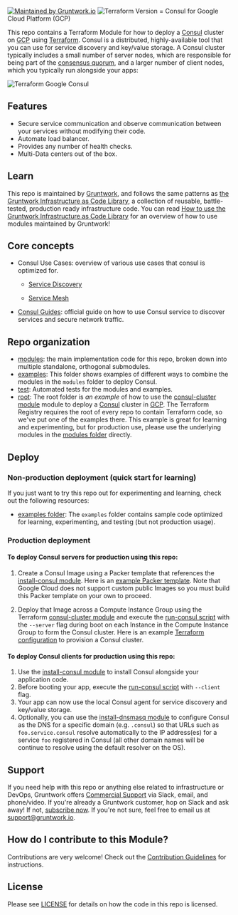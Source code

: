 <!--
:type: service
:name: HashiCorp Consul
:icon: /_docs/consul.png
:description: Deploy a Consul cluster. Supports automatic bootstrapping, DNS, Consul UI, and auto healing.
:category: Service discovery, service mesh
:cloud: google
:tags: consul, iam
:license: gruntwork
:built-with: terraform
-->

[![Maintained by Gruntwork.io](https://img.shields.io/badge/maintained%20by-gruntwork.io-%235849a6.svg)](https://gruntwork.io/?ref=repo_gcp_consul)
![Terraform Version](https://img.shields.io/badge/tf-%3E%3D0.12.0-blue.svg)
= Consul for Google Cloud Platform (GCP)

This repo contains a Terraform Module for how to deploy a [Consul](https://www.consul.io/) cluster on
[GCP](https://cloud.google.com/) using [Terraform](https://www.terraform.io/). Consul is a distributed, highly-available
tool that you can use for service discovery and key/value storage. A Consul cluster typically includes a small number
of server nodes, which are responsible for being part of the [consensus quorum](https://www.consul.io/docs/internals/consensus.html), and a larger number of client nodes, which you typically run alongside your apps:

![Terraform Google  Consul](https://raw.githubusercontent.com/hashicorp/terraform-google-consul/master/_docs/architecture.png)


## Features
* Secure service communication and observe communication between your services without modifying their code.
* Automate load balancer.
* Provides any number of health checks.
* Multi-Data centers out of the box.



## Learn

This repo is maintained by [Gruntwork](https://www.gruntwork.io), and follows the same patterns as [the Gruntwork Infrastructure as Code Library](https://gruntwork.io/infrastructure-as-code-library/), a collection of reusable, battle-tested, production ready infrastructure code. You can read [How to use the Gruntwork Infrastructure as Code Library](https://gruntwork.io/guides/foundations/how-to-use-gruntwork-infrastructure-as-code-library/) for an overview of how to use modules maintained by Gruntwork!

## Core concepts

* Consul Use Cases: overview of various use cases that consul is optimized for.
  * [Service Discovery](https://www.consul.io/discovery.html)

  * [Service Mesh](https://www.consul.io/mesh.html)

* [Consul Guides](https://learn.hashicorp.com/consul?utm_source=consul.io&utm_medium=docs&utm_content=top-nav): official guide on how to use Consul service to discover services and secure network traffic.

## Repo organization

* [modules](https://github.com/hashicorp/terraform-google-consul/tree/master/modules): the main implementation code for this repo, broken down into multiple standalone, orthogonal submodules.
* [examples](https://github.com/hashicorp/terraform-google-consul/tree/master/examples): This folder shows examples of different ways to combine the modules in the `modules` folder to deploy Consul.
* [test](https://github.com/hashicorp/terraform-google-consul/tree/master/test): Automated tests for the modules and examples.
* [root](https://github.com/hashicorp/terraform-google-consul/tree/master): The root folder is *an example* of how to use the [consul-cluster module](https://github.com/hashicorp/terraform-google-consul/tree/master/modules/consul-cluster) module to deploy a [Consul](https://www.consul.io/) cluster in [GCP](https://cloud.google.com/). The Terraform Registry requires the root of every repo to contain Terraform code, so we've put one of the examples there. This example is great for learning and experimenting, but for production use, please use the underlying modules in the [modules folder](https://github.com/hashicorp/terraform-google-consul/tree/master/modules) directly.


## Deploy

### Non-production deployment (quick start for learning)
If you just want to try this repo out for experimenting and learning, check out the following resources:

* [examples folder](https://github.com/hashicorp/terraform-google-consul/tree/master/examples): The `examples` folder contains sample code optimized for learning, experimenting, and testing (but not production usage).

### Production deployment

#### To deploy Consul servers for production using this repo:

1. Create a Consul Image using a Packer template that references the [install-consul module](https://github.com/hashicorp/terraform-google-consul/tree/master/modules/install-consul).
   Here is an [example Packer template](https://github.com/hashicorp/terraform-google-consul/tree/master/examples/consul-image#quick-start). 
   Note that Google Cloud does not support custom
   public Images so you must build this Packer template on your own to proceed.

   
2. Deploy that Image across a Compute Instance Group using the Terraform [consul-cluster module](https://github.com/hashicorp/terraform-google-consul/tree/master/modules/consul-cluster)
   and execute the [run-consul script](https://github.com/hashicorp/terraform-google-consul/tree/master/modules/run-consul) with the `--server` flag during boot on each 
   Instance in the Compute Instance Group to form the Consul cluster. Here is an example [Terraform configuration](https://github.com/hashicorp/terraform-google-consul/tree/master/examples/root-example#quick-start) to provision a Consul cluster.

#### To deploy Consul clients for production using this repo:
 
1. Use the [install-consul module](https://github.com/hashicorp/terraform-google-consul/tree/master/modules/install-consul) to install Consul alongside your application code.
1. Before booting your app, execute the [run-consul script](https://github.com/hashicorp/terraform-google-consul/tree/master/modules/run-consul) with `--client` flag.
1. Your app can now use the local Consul agent for service discovery and key/value storage.
1. Optionally, you can use the [install-dnsmasq module](https://github.com/hashicorp/terraform-google-consul/tree/master/modules/install-dnsmasq) to configure Consul as the DNS for a
   specific domain (e.g. `.consul`) so that URLs such as `foo.service.consul` resolve automatically to the IP
   address(es) for a service `foo` registered in Consul (all other domain names will be continue to resolve using the
   default resolver on the OS).

## Support
If you need help with this repo or anything else related to infrastructure or DevOps, Gruntwork offers [Commercial Support](https://gruntwork.io/support/) via Slack, email, and phone/video. If you're already a Gruntwork customer, hop on Slack and ask away! If not, [subscribe now](https://www.gruntwork.io/pricing/). If you're not sure, feel free to email us at [support@gruntwork.io](mailto:support@gruntwork.io).


## How do I contribute to this Module?

Contributions are very welcome! Check out the [Contribution Guidelines](https://github.com/hashicorp/terraform-google-consul/tree/master/CONTRIBUTING.md) for instructions.


## License

Please see [LICENSE](LICENSE) for details on how the code in this repo is licensed.
